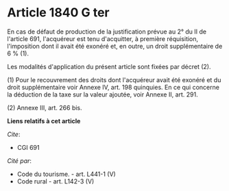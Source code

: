 # Article 1840 G ter

En cas de défaut de production de la justification prévue au 2° du II de l'article 691, l'acquéreur est tenu d'acquitter, à
première réquisition, l'imposition dont il avait été exonéré et, en outre, un droit supplémentaire de 6 % (1).

Les modalités d'application du présent article sont fixées par décret (2).

(1) Pour le recouvrement des droits dont l'acquéreur avait été exonéré et du droit supplémentaire voir Annexe IV, art. 198
quinquies. En ce qui concerne la déduction de la taxe sur la valeur ajoutée, voir Annexe II, art. 291.

(2) Annexe III, art. 266 bis.

**Liens relatifs à cet article**

_Cite_:

  - CGI 691

_Cité par_:

  - Code du tourisme. - art. L441-1 (V)
  - Code rural - art. L142-3 (V)

